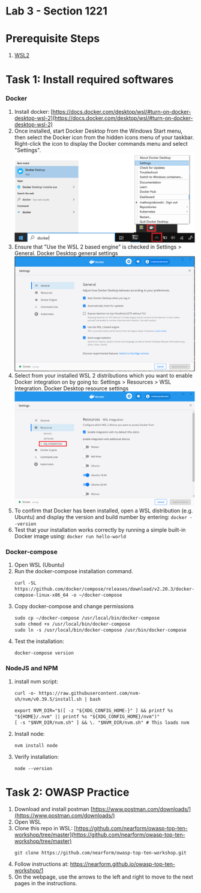 # Lab 3 - Section 1221

# Prerequisite Steps
1. [WSL2](./installing_wsl.md)

# Task 1: Install required softwares
### Docker
1. Install docker: [https://docs.docker.com/desktop/wsl/#turn-on-docker-desktop-wsl-2](https://docs.docker.com/desktop/wsl/#turn-on-docker-desktop-wsl-2)
1. Once installed, start Docker Desktop from the Windows Start menu, then select the Docker icon from the hidden icons menu of your taskbar. Right-click the icon to display the Docker commands menu and select "Settings".
![Alt text](docker-starting.png)
1. Ensure that "Use the WSL 2 based engine" is checked in Settings > General. Docker Desktop general settings
![Alt text](docker-running.png)
1. Select from your installed WSL 2 distributions which you want to enable Docker integration on by going to: Settings > Resources > WSL Integration. Docker Desktop resource settings
![Alt text](docker-dashboard.png)
1. To confirm that Docker has been installed, open a WSL distribution (e.g. Ubuntu) and display the version and build number by entering: `docker --version`
1. Test that your installation works correctly by running a simple built-in Docker image using: `docker run hello-world`

### Docker-compose
1. Open WSL (Ubuntu)
1. Run the docker-compose installation command.
    ```
    curl -SL https://github.com/docker/compose/releases/download/v2.20.3/docker-compose-linux-x86_64 -o ~/docker-compose
    ```
1. Copy docker-compose and change permissions
    ```
    sudo cp ~/docker-compose /usr/local/bin/docker-compose
    sudo chmod +x /usr/local/bin/docker-compose
    sudo ln -s /usr/local/bin/docker-compose /usr/bin/docker-compose
    ```
1. Test the installation:
    ```
    docker-compose version
    ```

### NodeJS and NPM
1. install nvm script:
    ```
    curl -o- https://raw.githubusercontent.com/nvm-sh/nvm/v0.39.5/install.sh | bash
    ```
    ```
    export NVM_DIR="$([ -z "${XDG_CONFIG_HOME-}" ] && printf %s "${HOME}/.nvm" || printf %s "${XDG_CONFIG_HOME}/nvm")"
    [ -s "$NVM_DIR/nvm.sh" ] && \. "$NVM_DIR/nvm.sh" # This loads nvm
    ```
1. Install node:
    ```
    nvm install node
    ```
1. Verify installation:
    ```
    node --version
    ```

# Task 2: OWASP Practice
1. Download and install postman [https://www.postman.com/downloads/](https://www.postman.com/downloads/)
1. Open WSL
1. Clone this repo in WSL: [https://github.com/nearform/owasp-top-ten-workshop/tree/master](https://github.com/nearform/owasp-top-ten-workshop/tree/master)
    ```
    git clone https://github.com/nearform/owasp-top-ten-workshop.git
    ```
1. Follow instructions at: [https://nearform.github.io/owasp-top-ten-workshop/1 ](https://nearform.github.io/owasp-top-ten-workshop/1)
1. On the webpage, use the arrows to the left and right to move to the next pages in the instructions.

